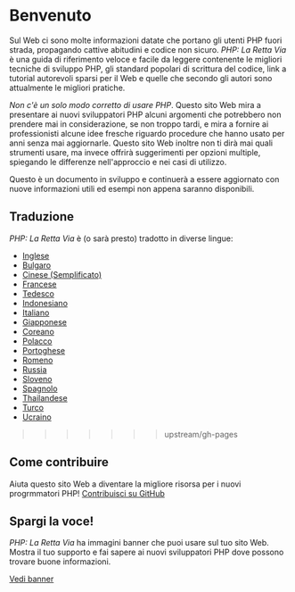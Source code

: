 # Benvenuto

Sul Web ci sono molte informazioni datate che portano gli utenti PHP fuori
strada, propagando cattive abitudini e codice non sicuro. _PHP: La Retta Via_ è
una guida di riferimento veloce e facile da leggere contenente le migliori
tecniche di sviluppo PHP, gli standard popolari di scrittura del codice, link a
tutorial autorevoli sparsi per il Web e quelle che secondo gli autori sono
attualmente le migliori pratiche.

_Non c'è un solo modo corretto di usare PHP_. Questo sito Web mira a presentare
ai nuovi sviluppatori PHP alcuni argomenti che potrebbero non prendere mai in
considerazione, se non troppo tardi, e mira a fornire ai professionisti alcune
idee fresche riguardo procedure che hanno usato per anni senza mai aggiornarle.
Questo sito Web inoltre non ti dirà mai quali strumenti usare, ma invece offrirà
suggerimenti per opzioni multiple, spiegando le differenze nell'approccio e nei
casi di utilizzo.

Questo è un documento in sviluppo e continuerà a essere aggiornato con nuove
informazioni utili ed esempi non appena saranno disponibili.

## Traduzione

_PHP: La Retta Via_ è (o sarà presto) tradotto in diverse lingue:

* [Inglese](http://www.phptherightway.com)
* [Bulgaro](http://bg.phptherightway.com/)
* [Cinese (Semplificato)](http://wulijun.github.com/php-the-right-way)
* [Francese](http://eilgin.github.io/php-the-right-way/)
* [Tedesco](http://rwetzlmayr.github.io/php-the-right-way/)
* [Indonesiano](http://id.phptherightway.com/)
* [Italiano](http://it.phptherightway.com/)
* [Giapponese](http://ja.phptherightway.com)
* [Coreano](http://wafe.github.io/php-the-right-way/)
* [Polacco](http://pl.phptherightway.com/)
* [Portoghese](http://br.phptherightway.com/)
* [Romeno](https://bgui.github.io/php-the-right-way/)
* [Russia](http://getjump.github.io/ru-php-the-right-way)
* [Sloveno](http://sl.phptherightway.com)
* [Spagnolo](http://phpdevenezuela.github.io/php-the-right-way/)
* [Thailandese](https://apzentral.github.io/php-the-right-way/)
* [Turco](http://hkulekci.github.io/php-the-right-way/)
* [Ucraino](http://iflista.github.com/php-the-right-way/)
>>>>>>> upstream/gh-pages

## Come contribuire

Aiuta questo sito Web a diventare la migliore risorsa per i nuovi progrmmatori
PHP! [Contribuisci su GitHub][1]

## Spargi la voce!

_PHP: La Retta Via_ ha immagini banner che puoi usare sul tuo sito Web. Mostra
il tuo supporto e fai sapere ai nuovi sviluppatori PHP dove possono trovare
buone informazioni.

[Vedi banner][2]

[1]: https://github.com/codeguy/php-the-right-way/tree/gh-pages
[2]: /banners.html
